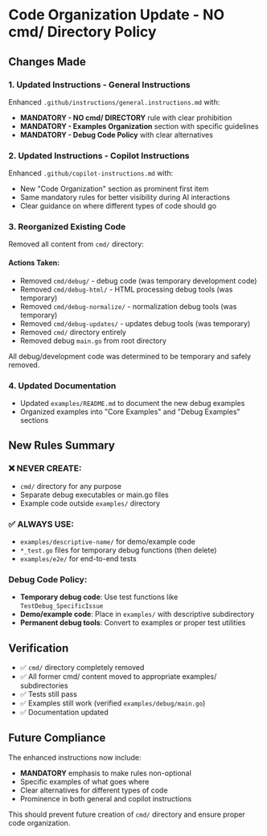 # Code Organization Update - NO cmd/ Directory Policy

## Changes Made

### 1. Updated Instructions - General Instructions

Enhanced `.github/instructions/general.instructions.md` with:

- **MANDATORY - NO cmd/ DIRECTORY** rule with clear prohibition
- **MANDATORY - Examples Organization** section with specific guidelines
- **MANDATORY - Debug Code Policy** with clear alternatives

### 2. Updated Instructions - Copilot Instructions

Enhanced `.github/copilot-instructions.md` with:

- New "Code Organization" section as prominent first item
- Same mandatory rules for better visibility during AI interactions
- Clear guidance on where different types of code should go

### 3. Reorganized Existing Code

Removed all content from `cmd/` directory:

#### Actions Taken:

- Removed `cmd/debug/` - debug code (was temporary development code)
- Removed `cmd/debug-html/` - HTML processing debug tools (was temporary)
- Removed `cmd/debug-normalize/` - normalization debug tools (was temporary)
- Removed `cmd/debug-updates/` - updates debug tools (was temporary)
- Removed `cmd/` directory entirely
- Removed debug `main.go` from root directory

All debug/development code was determined to be temporary and safely removed.

### 4. Updated Documentation

- Updated `examples/README.md` to document the new debug examples
- Organized examples into "Core Examples" and "Debug Examples" sections

## New Rules Summary

### ❌ NEVER CREATE:

- `cmd/` directory for any purpose
- Separate debug executables or main.go files
- Example code outside `examples/` directory

### ✅ ALWAYS USE:

- `examples/descriptive-name/` for demo/example code
- `*_test.go` files for temporary debug functions (then delete)
- `examples/e2e/` for end-to-end tests

### Debug Code Policy:

- **Temporary debug code**: Use test functions like `TestDebug_SpecificIssue`
- **Demo/example code**: Place in `examples/` with descriptive subdirectory
- **Permanent debug tools**: Convert to examples or proper test utilities

## Verification

- ✅ `cmd/` directory completely removed
- ✅ All former cmd/ content moved to appropriate examples/ subdirectories
- ✅ Tests still pass
- ✅ Examples still work (verified `examples/debug/main.go`)
- ✅ Documentation updated

## Future Compliance

The enhanced instructions now include:

- **MANDATORY** emphasis to make rules non-optional
- Specific examples of what goes where
- Clear alternatives for different types of code
- Prominence in both general and copilot instructions

This should prevent future creation of `cmd/` directory and ensure proper code organization.
